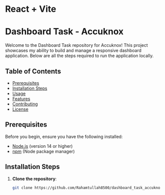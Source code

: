 # React + Vite

# Dashboard Task - Accuknox

Welcome to the Dashboard Task repository for Accuknox! This project showcases my ability to build and manage a responsive dashboard application. Below are all the steps required to run the application locally.

## Table of Contents

- [Prerequisites](#prerequisites)
- [Installation Steps](#installation-steps)
- [Usage](#usage)
- [Features](#features)
- [Contributing](#contributing)
- [License](#license)

## Prerequisites

Before you begin, ensure you have the following installed:

- [Node.js](https://nodejs.org/) (version 14 or higher)
- [npm](https://www.npmjs.com/) (Node package manager)

## Installation Steps

1. **Clone the repository**:
   ```bash
   git clone https://github.com/Rahamtullah8500/dashboard_task_accuknox_abdul.git

